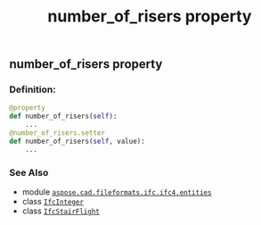 ﻿---
title: number_of_risers property
second_title: Aspose.CAD for Python via .NET API References
description: 
type: docs
weight: 90
url: /python-net/aspose.cad.fileformats.ifc.ifc4.entities/ifcstairflight/number_of_risers/
is_root: false
---

## number_of_risers property

### Definition:
```python
@property
def number_of_risers(self):
    ...
@number_of_risers.setter
def number_of_risers(self, value):
    ...
```

### See Also
* module [`aspose.cad.fileformats.ifc.ifc4.entities`](../../)
* class [`IfcInteger`](/cad/python-net/aspose.cad.fileformats.ifc.ifc4.types/ifcinteger)
* class [`IfcStairFlight`](/cad/python-net/aspose.cad.fileformats.ifc.ifc4.entities/ifcstairflight)
